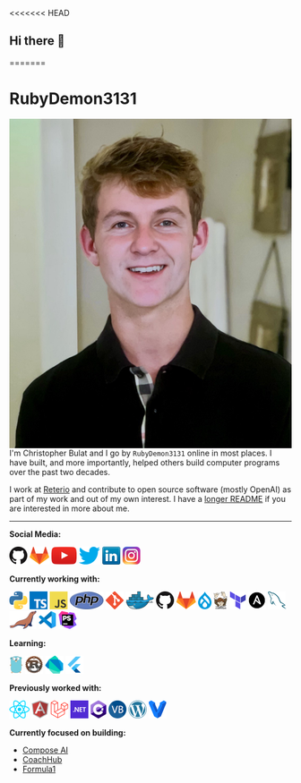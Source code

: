 <<<<<<< HEAD
## Hi there 👋

<!--
**RubyDemon3131/RubyDemon3131** is a ✨ _special_ ✨ repository because its `README.md` (this file) appears on your GitHub profile.

Here are some ideas to get you started:

- 🔭 I’m currently working on ...
- 🌱 I’m currently learning ...
- 👯 I’m looking to collaborate on ...
- 🤔 I’m looking for help with ...
- 💬 Ask me about ...
- 📫 How to reach me: ...
- 😄 Pronouns: ...
- ⚡ Fun fact: ...
-->
=======
# RubyDemon3131

<img src="images/me.jpg" align="right" />

I'm Christopher Bulat and I go by `RubyDemon3131` online in most places. I have built, and more importantly, helped others build computer programs over the past two decades.

I work at [Reterio](https://www.retorio.com/) and contribute to open source software (mostly OpenAI) as part of my work and out of my own interest. I have a [longer README](https://hussainweb.github.io/README/) if you are interested in more about me.

---

**Social Media:**

[![GitHub](icons/github.png)](https://github.com/RubyDemon3131)
[![GitLab](icons/gitlab.png)](https://gitlab.com/RubyDemon3131)
[![YouTube](icons/youtube.png)](https://youtube.com/user/RubyDemon3131)
[![Twitter](icons/twitter.png)](https://twitter.com/christopher-bulat)
[![LinkedIn](icons/linkedin.png)](https://www.linkedin.com/in/christopher-bulat/)
[![Instagram](icons/instagram.png)](https://www.instagram.com/christopher-bulat/)

**Currently working with:**

<a href="https://www.python.org/" title="Python"><img src="icons/python.png" /></a>
<a href="https://www.typescriptlang.org/" title="TypeScript"><img src="icons/typescript.png" /></a>
<a href="https://en.wikipedia.org/wiki/JavaScript" title="JavaScript"><img src="icons/javascript.png" /></a>
<a href="https://www.php.net/" title="PHP"><img src="icons/php.png" /></a>
<a href="https://git-scm.com/" title="Git"><img src="icons/git.png" /></a>
<a href="https://www.docker.com/" title="Docker"><img src="icons/docker.png" /></a>
<a href="https://github.com/" title="GitHub"><img src="icons/github.png" /></a>
<a href="https://gitlab.com/" title="GitLab"><img src="icons/gitlab.png" /></a>
<a href="https://www.drupal.org/" title="Drupal"><img src="icons/drupal.png" /></a>
<a href="https://getcomposer.org/" title="Composer"><img src="icons/composer.png" /></a>
<a href="https://www.terraform.io/" title="Terraform"><img src="icons/terraform.png" /></a>
<a href="https://www.ansible.com/" title="Ansible"><img src="icons/ansible.png" /></a>
<a href="https://www.mysql.com/" title="MySQL"><img src="icons/mysql.png" /></a>
<a href="https://mariadb.org/" title="MariaDB"><img src="icons/mariadb.png" /></a>
<a href="https://code.visualstudio.com/" title="Visual Studio Code"><img src="icons/vscode.png" /></a>
<a href="https://www.jetbrains.com/phpstorm/" title="PHPStorm"><img src="icons/phpstorm.png" /></a>

**Learning:**

<a href="https://golang.org/" title="Golang"><img src="icons/golang.png" /></a>
<a href="https://www.rust-lang.org/" title="Rust"><img src="icons/rust.png" /></a>
<a href="https://dart.dev/" title="Dart"><img src="icons/dartlang.png" /></a>
<a href="https://flutter.dev/" title="Flutter"><img src="icons/flutter.png" /></a>

**Previously worked with:**

<a href="https://reactjs.org/" title="React"><img src="icons/react.png" /></a>
<a href="https://angular.io/" title="Angular"><img src="icons/angular.png" /></a>
<a href="https://laravel.com/" title="Laravel"><img src="icons/laravel.png" /></a>
<a href="https://dotnet.microsoft.com/" title="dotNet"><img src="icons/dotnet.png" /></a>
<a href="http://csharp.net/" title="C#"><img src="icons/csharp.png" /></a>
<a href="https://docs.microsoft.com/en-us/dotnet/visual-basic/" title="Visual Basic"><img src="icons/vbnet.png" /></a>
<a href="https://wordpress.org/" title="WordPress"><img src="icons/wordpress.png" /></a>
<a href="https://www.vagrantup.com/" title="Vagrant"><img src="icons/vagrant.png" /></a>

**Currently focused on building:**

- [Compose AI](https://www.compose.ai/)
- [CoachHub](https://coachhub.com/)
- [Formula1](https://www.formula1.com/)


